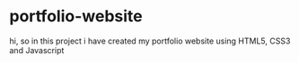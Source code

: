 # portfolio-website
hi, so in this project i have created my portfolio website using HTML5, CSS3 and Javascript
